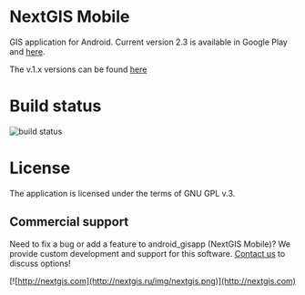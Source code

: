 NextGIS Mobile
==============

GIS application for Android. Current version 2.3 is available in Google Play and [here](https://github.com/nextgis/android_gisapp/releases/tag/v2.3).

The v.1.x versions can be found [here](https://github.com/nextgis/nextgismobile/releases)

Build status
============

![build status](http://176.9.38.120/buildbot/png?builder=makengmob)

License
=======

The application is licensed under the terms of GNU GPL v.3.

Commercial support
----------
Need to fix a bug or add a feature to android_gisapp (NextGIS Mobile)? We provide custom development and support for this software. [Contact us](http://nextgis.ru/en/contact/) to discuss options!

[![http://nextgis.com](http://nextgis.ru/img/nextgis.png)](http://nextgis.com)
